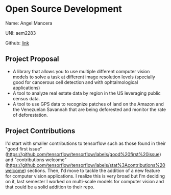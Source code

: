 # Open Source Development

Name: Angel Mancera

UNI: aem2283
  
Github: [link](https://github.com/ColumbiaMancera)


## Project Proposal
- A library that allows you to use multiple different computer vision models to solve a task at different image resolution levels (specially good for cancerous cell detection and with ophtalmological applications)
- A tool to analyze real estate data by region in the US leveraging public census data. 
- A tool to use GPS data to recognize patches of land on the Amazon and the Venezuelan Savannah that are being deforested and monitor the rate of deforestation. 

## Project Contributions
I'd start with smaller contributions to tensorflow such as those found in their "good first issue" (https://github.com/tensorflow/tensorflow/labels/good%20first%20issue) and "contributions welcome" (https://github.com/tensorflow/tensorflow/labels/stat%3Acontributions%20welcome) sections. Then, I'd move to tackle the addition of a new feature for computer vision applications. I realize this is very broad but I'm deciding on it, last semester I worked on multi-scale models for computer vision and that could be a solid addition to their repo. 
